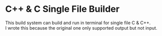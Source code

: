 # C++ & C Single File Builder
This build system can build and run in terminal for single file C &amp; C++.  
I wrote this because the original one only supported output but not input. 
